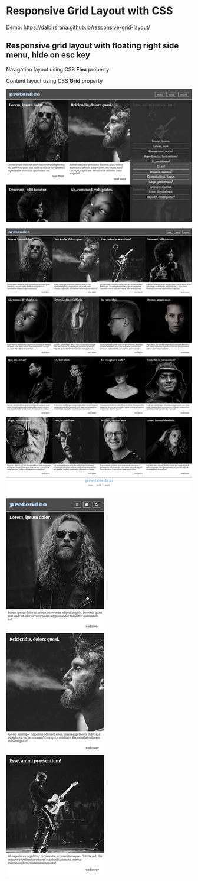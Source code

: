 # Responsive Grid Layout with CSS
Demo: https://dalbirsrana.github.io/responsive-grid-layout/

## Responsive grid layout with floating right side menu, hide on esc key

Navigation layout using CSS **Flex** property

Content layout using CSS **Grid** property

![screenshot](Screenshot-2.jpg)

![screenshot](Screenshot-3.jpg)

![screenshot](Screenshot_1.png)
